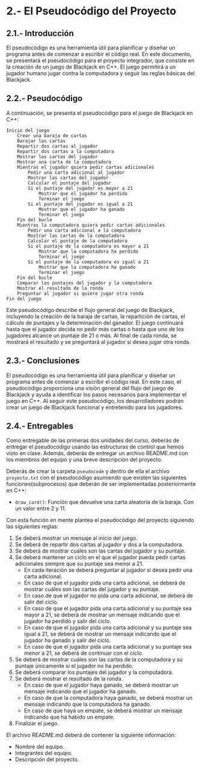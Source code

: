 # 2.- El Pseudocódigo del Proyecto

## 2.1.- Introducción

El pseudocódigo es una herramienta útil para planificar y diseñar un programa antes de comenzar a escribir el código
real. En este documento, se presentará el pseudocódigo para el proyecto integrador, que consiste en la creación de un
juego de Blackjack en C++. El juego permitirá a un jugador humano jugar contra la computadora y seguir las reglas
básicas del Blackjack.

## 2.2.- Pseudocódigo

A continuación, se presenta el pseudocódigo para el juego de Blackjack en C++:

```
Inicio del juego
    Crear una baraja de cartas
    Barajar las cartas
    Repartir dos cartas al jugador
    Repartir dos cartas a la computadora
    Mostrar las cartas del jugador
    Mostrar una carta de la computadora
    Mientras el jugador quiera pedir cartas adicionales
        Pedir una carta adicional al jugador
        Mostrar las cartas del jugador
        Calcular el puntaje del jugador
        Si el puntaje del jugador es mayor a 21
            Mostrar que el jugador ha perdido
            Terminar el juego
        Si el puntaje del jugador es igual a 21
            Mostrar que el jugador ha ganado
            Terminar el juego
    Fin del bucle
    Mientras la computadora quiera pedir cartas adicionales
        Pedir una carta adicional a la computadora
        Mostrar las cartas de la computadora
        Calcular el puntaje de la computadora
        Si el puntaje de la computadora es mayor a 21
            Mostrar que la computadora ha perdido
            Terminar el juego
        Si el puntaje de la computadora es igual a 21
            Mostrar que la computadora ha ganado
            Terminar el juego
    Fin del bucle
    Comparar los puntajes del jugador y la computadora
    Mostrar el resultado de la ronda
    Preguntar al jugador si quiere jugar otra ronda
Fin del juego
```

Este pseudocódigo describe el flujo general del juego de Blackjack, incluyendo la creación de la baraja de cartas, la
repartición de cartas, el cálculo de puntajes y la determinación del ganador. El juego continuará hasta que el jugador
decida no pedir más cartas o hasta que uno de los jugadores alcance un puntaje de 21 o más. Al final de cada ronda, se
mostrará el resultado y se preguntará al jugador si desea jugar otra ronda.

## 2.3.- Conclusiones

El pseudocódigo es una herramienta útil para planificar y diseñar un programa antes de comenzar a escribir el código
real. En este caso, el pseudocódigo proporciona una visión general del flujo del juego de Blackjack y ayuda a
identificar los pasos necesarios para implementar el juego en C++. Al seguir este pseudocódigo, los desarrolladores
podrán crear un juego de Blackjack funcional y entretenido para los jugadores.

## 2.4.- Entregables

Como entregable de las primeras dos unidades del curso, deberás de entregar el pseudocódigo usando las estructuras de
control que hemos visto en clase. Además, deberás de entregar un archivo README.md con los miembros del equipo y una
breve descripción del proyecto.

Deberás de crear la carpeta `pseudocode` y dentro de ella el archivo `proyecto.txt` con el pseudocódigo asumiendo que
existen las siguientes funciones(subprocesos) que deberán de ser implementadas posteriormente en C++:

- `draw_card()`: Función que devuelve una carta aleatoria de la baraja. Con un valor entre 2 y 11.

Con esta función en mente plantea el pseudocódigo del proyecto siguiendo las siguientes reglas:

1. Se deberá mostrar un mensaje al inicio del juego.
2. Se deberá de repartir dos cartas al jugador y dos a la computadora.
3. Se deberá de mostrar cuáles son las cartas del jugador y su puntaje.
4. Se deberá mantener un ciclo en el que el jugador pueda pedir cartas adicionales siempre que su puntaje sea
   menor a 21.
    - En cada iteración se deberá preguntar al jugador si desea pedir una carta adicional.
    - En caso de que el jugador pida una carta adicional, se deberá de mostrar cuáles son las cartas del jugador y su
      puntaje.
    - En caso de que el jugador no pida una carta adicional, se deberá de salir del ciclo.
    - En caso de que el jugador pida una carta adicional y su puntaje sea mayor a 21, se deberá de mostrar un mensaje
      indicando que el jugador ha perdido y salir del ciclo.
    - En caso de que el jugador pida una carta adicional y su puntaje sea igual a 21, se deberá de mostrar un mensaje
      indicando que el jugador ha ganado y salir del ciclo.
    - En caso de que el jugador pida una carta adicional y su puntaje sea menor a 21, se deberá de continuar con el
      ciclo.
5. Se deberá de mostrar cuáles son las cartas de la computadora y su puntaje únicamente si el jugador no ha perdido.
6. Se deberá comparar los puntajes del jugador y la computadora.
7. Se deberá mostrar el resultado de la ronda.
    - En caso de que el jugador haya ganado, se deberá mostrar un mensaje indicando que el jugador ha ganado.
    - En caso de que la computadora haya ganado, se deberá mostrar un mensaje indicando que la computadora ha ganado.
    - En caso de que haya un empate, se deberá mostrar un mensaje indicando que ha habido un empate.
8. Finalizar el juego.

El archivo README.md deberá de contener la siguiente información:

- Nombre del equipo.
- Integrantes del equipo.
- Descripción del proyecto.